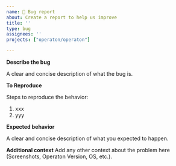 ```yaml
---
name: 🐞 Bug report
about: Create a report to help us improve
title: ''
type: bug
assignees: ''
projects: ["operaton/operaton"]

---
```


**Describe the bug**

A clear and concise description of what the bug is.

**To Reproduce**

Steps to reproduce the behavior:
1. xxx
2. yyy

**Expected behavior**

A clear and concise description of what you expected to happen.

**Additional context**
Add any other context about the problem here (Screenshots, Operaton Version, OS, etc.).
